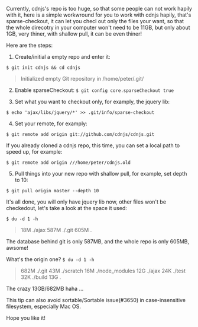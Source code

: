 Currently, cdnjs's repo is too huge, so that some people can not work hapily with it, here is a simple workwround for you to work with cdnjs hapily, that's sparse-checkout, it can let you checl out only the files your want, so that the whole direcotry in your computer won't need to be 11GB, but only about 1GB, very thiner, with shallow pull, it can be even thiner!

Here are the steps:

1. Create/initial a empty repo and enter it:

`$ git init cdnjs && cd cdnjs`

> Initialized empty Git repository in /home/peter/.git/

2. Enable sparseCheckout: `$ git config core.sparseCheckout true`

3. Set what you want to checkout only, for examply, the jquery lib:

`$ echo 'ajax/libs/jquery/*' >> .git/info/sparse-checkout`

4. Set your remote, for examply:

`$ git remote add origin git://github.com/cdnjs/cdnjs.git`

If you already cloned a cdnjs repo, this time, you can set a local path to speed up, for example:

`$ git remote add origin ///home/peter/cdnjs.old`

5. Pull things into your new repo with shallow pull, for example, set depth to 10:

`$ git pull origin master --depth 10`

It's all done, you will only have jquery lib now, other files won't be checkedout, let's take a look at the space it used:

`$ du -d 1 -h`
> 18M     ./ajax
> 587M    ./.git
> 605M    .


The database behind git is only 587MB, and the whole repo is only 605MB, awsome!

What's the origin one?
`$ du -d 1 -h`
> 682M    ./.git
> 43M     ./scratch
> 16M     ./node_modules
> 12G     ./ajax
> 24K     ./test
> 32K     ./build
> 13G     .

The crazy 13GB/682MB haha ...

This tip can also avoid sortable/Sortable issue(#3650) in case-insensitive filesystem, especially Mac OS.

Hope you like it!
